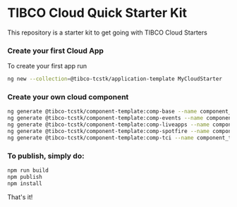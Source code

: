 # TIBCO Cloud Quick Starter Kit

This repository is a starter kit to get going with TIBCO Cloud Starters

### Create your first Cloud App

To create your first app run

```bash
ng new --collection=@tibco-tcstk/application-template MyCloudStarter
```

### Create your own cloud component

```bash
ng generate @tibco-tcstk/component-template:comp-base --name component_base
ng generate @tibco-tcstk/component-template:comp-events --name component_events
ng generate @tibco-tcstk/component-template:comp-liveapps --name component_live_apps
ng generate @tibco-tcstk/component-template:comp-spotfire --name component_spotfire
ng generate @tibco-tcstk/component-template:comp-tci --name component_tci
```


### To publish, simply do:

```bash
npm run build
npm publish
npm install
```

That's it!
